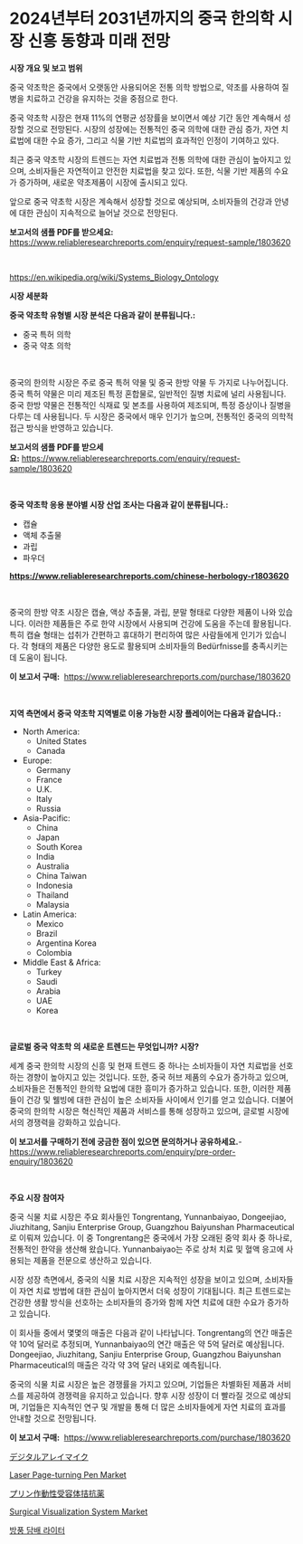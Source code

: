 <p><h1>2024년부터 2031년까지의 중국 한의학 시장 신흥 동향과 미래 전망</h1></p><p><strong>시장 개요 및 보고 범위</strong></p>
<p><p>중국 약초학은 중국에서 오랫동안 사용되어온 전통 의학 방법으로, 약초를 사용하여 질병을 치료하고 건강을 유지하는 것을 중점으로 한다. </p><p>중국 약초학 시장은 현재 11%의 연평균 성장률을 보이면서 예상 기간 동안 계속해서 성장할 것으로 전망된다. 시장의 성장에는 전통적인 중국 의학에 대한 관심 증가, 자연 치료법에 대한 수요 증가, 그리고 식물 기반 치료법의 효과적인 인정이 기여하고 있다. </p><p>최근 중국 약초학 시장의 트렌드는 자연 치료법과 전통 의학에 대한 관심이 높아지고 있으며, 소비자들은 자연적이고 안전한 치료법을 찾고 있다. 또한, 식물 기반 제품의 수요가 증가하며, 새로운 약초제품이 시장에 출시되고 있다.</p><p>앞으로 중국 약초학 시장은 계속해서 성장할 것으로 예상되며, 소비자들의 건강과 안녕에 대한 관심이 지속적으로 늘어날 것으로 전망된다.</p></p>
<p><strong>보고서의 샘플 PDF를 받으세요:</strong> <a href="https://www.reliableresearchreports.com/enquiry/request-sample/1803620">https://www.reliableresearchreports.com/enquiry/request-sample/1803620</a></p>
<p>&nbsp;</p>
<p><a href="https://en.wikipedia.org/wiki/Systems_Biology_Ontology">https://en.wikipedia.org/wiki/Systems_Biology_Ontology</a></p>
<p><strong>시장 세분화</strong></p>
<p><strong>중국 약초학 유형별 시장 분석은 다음과 같이 분류됩니다.:</strong></p>
<p><ul><li>중국 특허 의학</li><li>중국 약초 의학</li></ul></p>
<p>&nbsp;</p>
<p><p>중국의 한의학 시장은 주로 중국 특허 약물 및 중국 한방 약물 두 가지로 나누어집니다. 중국 특허 약물은 미리 제조된 특정 혼합물로, 일반적인 질병 치료에 널리 사용됩니다. 중국 한방 약물은 전통적인 식재료 및 본초를 사용하여 제조되며, 특정 증상이나 질병을 다루는 데 사용됩니다. 두 시장은 중국에서 매우 인기가 높으며, 전통적인 중국의 의학적 접근 방식을 반영하고 있습니다.</p></p>
<p><strong>보고서의 샘플 PDF를 받으세요:</strong>&nbsp;<a href="https://www.reliableresearchreports.com/enquiry/request-sample/1803620">https://www.reliableresearchreports.com/enquiry/request-sample/1803620</a></p>
<p>&nbsp;</p>
<p><strong> 중국 약초학 응용 분야별 시장 산업 조사는 다음과 같이 분류됩니다.:</strong></p>
<p><ul><li>캡슐</li><li>액체 추출물</li><li>과립</li><li>파우더</li></ul></p>
<p><strong><a href="https://www.reliableresearchreports.com/chinese-herbology-r1803620">https://www.reliableresearchreports.com/chinese-herbology-r1803620</a></strong></p>
<p>&nbsp;</p>
<p><p>중국의 한방 약초 시장은 캡슐, 액상 추출물, 과립, 분말 형태로 다양한 제품이 나와 있습니다. 이러한 제품들은 주로 한약 시장에서 사용되며 건강에 도움을 주는데 활용됩니다. 특히 캡슐 형태는 섭취가 간편하고 휴대하기 편리하여 많은 사람들에게 인기가 있습니다. 각 형태의 제품은 다양한 용도로 활용되며 소비자들의 Bedürfnisse를 충족시키는 데 도움이 됩니다.</p></p>
<p><strong>이 보고서 구매:</strong>&nbsp; <a href="https://www.reliableresearchreports.com/purchase/1803620">https://www.reliableresearchreports.com/purchase/1803620</a></p>
<p>&nbsp;</p>
<p><strong>지역 측면에서 중국 약초학 지역별로 이용 가능한 시장 플레이어는 다음과 같습니다.:</strong></p>
<p><ul>
    <li>
        North America:
        <ul>
            <li>United States</li>
            <li>Canada</li>
        </ul>
    </li>
    <li>
        Europe:
        <ul>
            <li>Germany</li>
            <li>France</li>
            <li>U.K.</li>
            <li>Italy</li>
            <li>Russia</li>
        </ul>
    </li>
    <li>
        Asia-Pacific:
        <ul>
            <li>China</li>
            <li>Japan</li>
            <li>South Korea</li>
            <li>India</li>
            <li>Australia</li>
            <li>China Taiwan</li>
            <li>Indonesia</li>
            <li>Thailand</li>
            <li>Malaysia</li>
        </ul>
    </li>
    <li>
        Latin America:
        <ul>
            <li>Mexico</li>
            <li>Brazil</li>
            <li>Argentina Korea</li>
            <li>Colombia</li>
        </ul>
    </li>
    <li>
        Middle East & Africa:
        <ul>
            <li>Turkey</li>
            <li>Saudi</li>
            <li>Arabia</li>
            <li>UAE</li>
            <li>Korea</li>
        </ul>
    </li>
    </ul></p>
<p>&nbsp;</p>
<p><strong>글로벌 중국 약초학 의 새로운 트렌드는 무엇입니까? 시장?</strong></p>
<p><p>세계 중국 한의학 시장의 신흥 및 현재 트렌드 중 하나는 소비자들이 자연 치료법을 선호하는 경향이 높아지고 있는 것입니다. 또한, 중국 허브 제품의 수요가 증가하고 있으며, 소비자들은 전통적인 한의학 요법에 대한 흥미가 증가하고 있습니다. 또한, 이러한 제품들이 건강 및 웰빙에 대한 관심이 높은 소비자들 사이에서 인기를 얻고 있습니다. 더불어 중국의 한의학 시장은 혁신적인 제품과 서비스를 통해 성장하고 있으며, 글로벌 시장에서의 경쟁력을 강화하고 있습니다.</p></p>
<p><strong>이 보고서를 구매하기 전에 궁금한 점이 있으면 문의하거나 공유하세요.</strong>- <a href="https://www.reliableresearchreports.com/enquiry/pre-order-enquiry/1803620">https://www.reliableresearchreports.com/enquiry/pre-order-enquiry/1803620</a></p>
<p>&nbsp;</p>
<p><strong>주요 시장 참여자</strong></p>
<p><p>중국 식물 치료 시장은 주요 회사들인 Tongrentang, Yunnanbaiyao, Dongeejiao, Jiuzhitang, Sanjiu Enterprise Group, Guangzhou Baiyunshan Pharmaceutical로 이뤄져 있습니다. 이 중 Tongrentang은 중국에서 가장 오래된 중약 회사 중 하나로, 전통적인 한약을 생산해 왔습니다. Yunnanbaiyao는 주로 상처 치료 및 혈액 응고에 사용되는 제품을 전문으로 생산하고 있습니다.</p><p>시장 성장 측면에서, 중국의 식물 치료 시장은 지속적인 성장을 보이고 있으며, 소비자들이 자연 치료 방법에 대한 관심이 높아지면서 더욱 성장이 기대됩니다. 최근 트렌드로는 건강한 생활 방식을 선호하는 소비자들의 증가와 함께 자연 치료에 대한 수요가 증가하고 있습니다.</p><p>이 회사들 중에서 몇몇의 매출은 다음과 같이 나타납니다. Tongrentang의 연간 매출은 약 10억 달러로 추정되며, Yunnanbaiyao의 연간 매출은 약 5억 달러로 예상됩니다. Dongeejiao, Jiuzhitang, Sanjiu Enterprise Group, Guangzhou Baiyunshan Pharmaceutical의 매출은 각각 약 3억 달러 내외로 예측됩니다.</p><p>중국의 식물 치료 시장은 높은 경쟁률을 가지고 있으며, 기업들은 차별화된 제품과 서비스를 제공하여 경쟁력을 유지하고 있습니다. 향후 시장 성장이 더 빨라질 것으로 예상되며, 기업들은 지속적인 연구 및 개발을 통해 더 많은 소비자들에게 자연 치료의 효과를 안내할 것으로 전망됩니다.</p></p>
<p><strong>이 보고서 구매:</strong>&nbsp;&nbsp;<a href="https://www.reliableresearchreports.com/purchase/1803620">https://www.reliableresearchreports.com/purchase/1803620</a></p>
<p><p><a href="https://github.com/schmahlson/Market-Research-Report-List-3/blob/main/707690226361.md">デジタルアレイマイク</a></p><p><a href="https://medium.com/@alicemcglynn2022/laser-page-turning-pen-market-a-global-and-regional-analysis-focus-on-region-country-level-4a22e236ce01">Laser Page-turning Pen Market</a></p><p><a href="https://github.com/TerrellConn/Market-Research-Report-List-2/blob/main/139435226362.md">プリン作動性受容体拮抗薬</a></p><p><a href="https://www.linkedin.com/pulse/global-surgical-visualization-system-industry-types-applications-yxwoe?trackingId=kyt56zko2BnT00yfmZ9PYg%3D%3D">Surgical Visualization System Market</a></p><p><a href="https://github.com/ZacharyScthmitt4465/Market-Research-Report-List-3/blob/main/371132933706.md">방풍 담배 라이터</a></p></p>